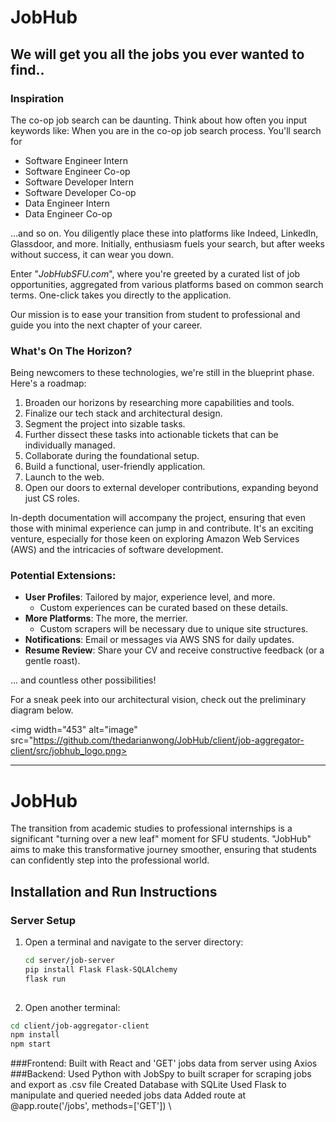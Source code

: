 # JobHub
## We will get you all the jobs you ever wanted to find..

### Inspiration
The co-op job search can be daunting. Think about how often you input keywords like:
When you are in the co-op job search process. You'll search for 
- Software Engineer Intern 
- Software Engineer Co-op 
- Software Developer Intern 
- Software Developer Co-op 
- Data Engineer Intern 
- Data Engineer Co-op 

...and so on. You diligently place these into platforms like Indeed, LinkedIn, Glassdoor, and more. Initially, enthusiasm fuels your search, but after weeks without success, it can wear you down. 

Enter "_JobHubSFU.com_", where you're greeted by a curated list of job opportunities, aggregated from various platforms based on common search terms. One-click takes you directly to the application. 

Our mission is to ease your transition from student to professional and guide you into the next chapter of your career.

### What's On The Horizon? 
Being newcomers to these technologies, we're still in the blueprint phase. Here's a roadmap:
1. Broaden our horizons by researching more capabilities and tools.
2. Finalize our tech stack and architectural design.
3. Segment the project into sizable tasks.
4. Further dissect these tasks into actionable tickets that can be individually managed.
5. Collaborate during the foundational setup.
6. Build a functional, user-friendly application.
7. Launch to the web.
8. Open our doors to external developer contributions, expanding beyond just CS roles.

In-depth documentation will accompany the project, ensuring that even those with minimal experience can jump in and contribute. It's an exciting venture, especially for those keen on exploring Amazon Web Services (AWS) and the intricacies of software development.

### Potential Extensions:
- **User Profiles**: Tailored by major, experience level, and more.
  - Custom experiences can be curated based on these details.
- **More Platforms**: The more, the merrier.
  - Custom scrapers will be necessary due to unique site structures.
- **Notifications**: Email or messages via AWS SNS for daily updates.
- **Resume Review**: Share your CV and receive constructive feedback (or a gentle roast).

... and countless other possibilities!

For a sneak peek into our architectural vision, check out the preliminary diagram below.

<img width="453" alt="image" src="https://github.com/thedarianwong/JobHub/client/job-aggregator-client/src/jobhub_logo.png>

--------------------------------------------------------------------------------------------------
# JobHub
The transition from academic studies to professional internships is a significant "turning over a new leaf" moment for SFU students. "JobHub" aims to make this transformative journey smoother, ensuring that students can confidently step into the professional world.
## Installation and Run Instructions

### Server Setup

1. Open a terminal and navigate to the server directory:
   ```bash
   cd server/job-server
   pip install Flask Flask-SQLAlchemy
   flask run
  
2. Open another terminal:
  
  ```bash
  cd client/job-aggregator-client
  npm install
  npm start
  ```

###Frontend: 
Built with React and 'GET' jobs data from server using Axios
###Backend: 
Used Python with JobSpy to built scraper for scraping jobs and export as .csv file
Created Database with SQLite
Used Flask to manipulate and queried needed jobs data
Added route at @app.route('/jobs', methods=['GET'])
\



